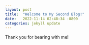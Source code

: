```yaml
---
layout: post
title:  "Welcome to My Second Blog!"
date:   2022-11-14 02:48:34 -0800
categories: jekyll update
---
```

Thank you for bearing with me!
